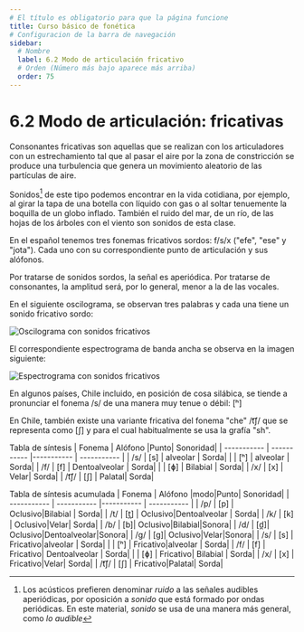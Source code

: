 ```yaml
---
# El título es obligatorio para que la página funcione
title: Curso básico de fonética
# Configuracion de la barra de navegación
sidebar:
  # Nombre
  label: 6.2 Modo de articulación fricativo
  # Orden (Número más bajo aparece más arriba)
  order: 75
---
```

# 6.2 Modo de articulación: fricativas

Consonantes fricativas son aquellas que se realizan con los articuladores con un estrechamiento tal que al pasar el aire por la zona de constricción se produce una turbulencia que genera un movimiento aleatorio de las partículas de aire.


Sonidos[^1] de este tipo podemos encontrar en la vida cotidiana, por ejemplo, al girar la tapa de una botella con líquido con gas o al soltar tenuemente la boquilla de un globo inflado. También el ruido del mar, de un río, de las hojas de los árboles con el viento son sonidos de esta clase.

[^1]:Los acústicos prefieren denominar *ruido* a las señales audibles aperiódicas, por oposición a *sonido* que está formado por ondas periódicas. En este material, *sonido* se usa de una manera más general, como *lo audible*

En el español tenemos tres fonemas fricativos sordos: f/s/x ("efe", "ese" y "jota"). Cada uno con su correspondiente punto de articulación y sus alófonos.

Por tratarse de sonidos sordos, la señal es aperiódica. Por tratarse de consonantes, la amplitud será, por lo general, menor a la de las vocales.

En el siguiente oscilograma, se observan tres palabras y cada una tiene un sonido fricativo sordo:

![Oscilograma con sonidos fricativos](/imagenes/oscilograma_fricativas_1.png)

El correspondiente espectrograma de banda ancha se observa en la imagen siguiente:

![Espectrograma con sonidos fricativos](/imagenes/espectrograma_fricativas_1.png)

En algunos países, Chile incluido, en posición de cosa silábica, se tiende a pronunciar el fonema /s/ de una manera muy tenue o débil: [ʰ]

En Chile, también existe una variante fricativa del fonema "che" /t͡ʃ/ que se representa como [ʃ] y para el cual habitualmente se usa la grafía "sh".


Tabla de síntesis
| Fonema | Alófono |Punto| Sonoridad|
| ----------- | ----------- |----------- | ----------- |
| /s/ | [s] | alveolar | Sorda|
| | [ʰ] | alveolar | Sorda|
| /f/ | [f] | Dentoalveolar | Sorda|
|  | [ɸ] | Bilabial | Sorda|
| /x/ | [x] | Velar| Sorda|
| /t͡ʃ/ | [ʃ] | Palatal| Sorda|






Tabla de síntesis acumulada
| Fonema | Alófono |modo|Punto| Sonoridad|
| ----------- | ----------- |----------- | ----------- |
| /p/ | [p] | Oclusivo|Bilabial | Sorda|
| /t/ | [t̪] |  Oclusivo|Dentoalveolar | Sorda|
| /k/ | [k] |  Oclusivo|Velar| Sorda|
| /b/ | [b]| Oclusivo|Bilabial|Sonora|
| /d/ | [d̪]| Oclusivo|Dentoalveolar|Sonora|
| /g/ | [g]| Oclusivo|Velar|Sonora|
| /s/ | [s] |  Fricativo|alveolar | Sorda|
| | [ʰ] |  Fricativo|alveolar | Sorda|
| /f/ | [f] | Fricativo| Dentoalveolar | Sorda|
| | [ɸ] | Fricativo| Bilabial | Sorda|
| /x/ | [x] |  Fricativo|Velar| Sorda|
| /t͡ʃ/ | [ʃ] |  Fricativo|Palatal| Sorda|

